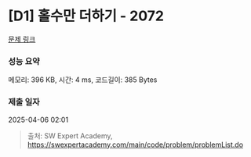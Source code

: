 # [D1] 홀수만 더하기 - 2072 

[문제 링크](https://swexpertacademy.com/main/code/problem/problemDetail.do?contestProbId=AV5QSEhaA5sDFAUq) 

### 성능 요약

메모리: 396 KB, 시간: 4 ms, 코드길이: 385 Bytes

### 제출 일자

2025-04-06 02:01



> 출처: SW Expert Academy, https://swexpertacademy.com/main/code/problem/problemList.do